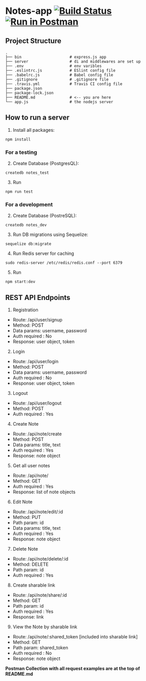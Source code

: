 # Notes-app     [![Build Status](https://travis-ci.com/sadda11asm/notes-app.svg?branch=master)](https://travis-ci.com/sadda11asm/notes-app) [![Run in Postman](https://run.pstmn.io/button.svg)](https://app.getpostman.com/run-collection/b8616af6323810e06bc6)


## Project Structure

```
.
├── bin                     # express.js app
├── server                  # di and middlewares are set up
├── .env                    # env varibles
├── .eslintrc.js            # ESlint config file
├── .babelrc.js             # Babel config file
├── .gitignore              # .gitignore file
├── .travis.yml             # Travis CI config file
├── package.json
├── package-lock.json
├── README.md               # <-- you are here
└── app.js                  # the nodejs server
```


## How to run a server

1. Install all packages:
```
npm install
```
### For a testing

2. Create Database (PostgresQL):
``` 
createdb notes_test
```
3. Run 
```
npm run test
```
### For a development

2. Create Database (PostreSQL): 
```
createdb notes_dev
```
3. Run DB migrations using Sequelize:
```
sequelize db:migrate
```
4. Run Redis server for caching
```
sudo redis-server /etc/redis/redis.conf --port 6379
```
5. Run
```
npm start:dev
```

## REST API Endpoints

1. Registration
* Route: /api/user/signup
* Method: POST
* Data params: username, password
* Auth required : No
* Response: user object, token

2. Login
* Route: /api/user/login
* Method: POST
* Data params: username, password
* Auth required : No
* Response: user object, token

3. Logout
* Route: /api/user/logout
* Method: POST
* Auth required : Yes

4. Create Note
* Route: /api/note/create
* Method: POST
* Data params: title, text
* Auth required : Yes
* Response: note object

5. Get all user notes
* Route: /api/note/
* Method: GET
* Auth required : Yes
* Response: list of note objects

6. Edit Note
* Route: /api/note/edit/:id
* Method: PUT
* Path param: id
* Data params: title, text
* Auth required : Yes
* Response: note object

7. Delete Note
* Route: /api/note/delete/:id
* Method: DELETE
* Path param: id
* Auth required : Yes

8. Create sharable link
* Route: /api/note/share/:id
* Method: GET
* Path param: id
* Auth required : Yes
* Response: link

9. View the Note by sharable link
* Route: /api/note/:shared_token [included into sharable link]
* Method: GET
* Path param: shared_token
* Auth required : No
* Response: note object

**Postman Collection with all request examples are at the top of README.md**




